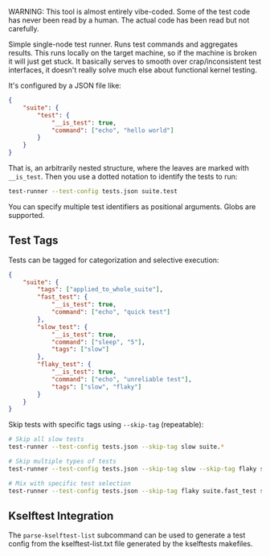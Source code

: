 
WARNING: This tool is almost entirely vibe-coded. Some of the test code has
never been read by a human. The actual code has been read but not carefully.

Simple single-node test runner. Runs test commands and aggregates results. This
runs locally on the target machine, so if the machine is broken it will just get
stuck. It basically serves to smooth over crap/inconsistent test interfaces, it
doesn't really solve much else about functional kernel testing.

It's configured by a JSON file like:

```json
{
    "suite": {
        "test": {
            "__is_test": true,
            "command": ["echo", "hello world"]
        }
    }
}
```

That is, an arbitrarily nested structure, where the leaves are marked with
`__is_test`. Then you use a dotted notation to identify the tests to run:

```sh
test-runner --test-config tests.json suite.test
```

You can specify multiple test identifiers as positional arguments. Globs are
supported.

## Test Tags

Tests can be tagged for categorization and selective execution:

```json
{
    "suite": {
        "tags": ["applied_to_whole_suite"],
        "fast_test": {
            "__is_test": true,
            "command": ["echo", "quick test"]
        },
        "slow_test": {
            "__is_test": true,
            "command": ["sleep", "5"],
            "tags": ["slow"]
        },
        "flaky_test": {
            "__is_test": true,
            "command": ["echo", "unreliable test"],
            "tags": ["slow", "flaky"]
        }
    }
}
```

Skip tests with specific tags using `--skip-tag` (repeatable):

```sh
# Skip all slow tests
test-runner --test-config tests.json --skip-tag slow suite.*

# Skip multiple types of tests
test-runner --test-config tests.json --skip-tag slow --skip-tag flaky suite.*

# Mix with specific test selection
test-runner --test-config tests.json --skip-tag flaky suite.fast_test suite.slow_test
```

## Kselftest Integration

The `parse-kselftest-list` subcommand can be used to generate a test config from
the kselftest-list.txt file generated by the kselftests makefiles.
